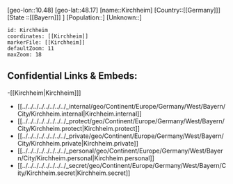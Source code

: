 ﻿---
location: [48.17,10.48]
mapzoom: [7,12] 
mapmarker: city 
type: City
tags:
- geo/City


SpocWebEntityId: 31442
isDeleted: false
confidential: public

---
[geo-lon::10.48]
[geo-lat::48.17]
[name::Kirchheim]
[Country::[[Germany]]]
[State ::[[Bayern]]] ]
[Population::]
[Unknown::]


```leaflet
id: Kirchheim
coordinates: [[Kirchheim]]
markerFile: [[Kirchheim]]
defaultZoom: 11 
maxZoom: 18
```


## Confidential Links & Embeds: 
-[[Kirchheim|Kirchheim]]] 
- [[../../../../../../../../_internal/geo/Continent/Europe/Germany/West/Bayern/City/Kirchheim.internal|Kirchheim.internal]] 
- [[../../../../../../../../_protect/geo/Continent/Europe/Germany/West/Bayern/City/Kirchheim.protect|Kirchheim.protect]] 
- [[../../../../../../../../_private/geo/Continent/Europe/Germany/West/Bayern/City/Kirchheim.private|Kirchheim.private]] 
- [[../../../../../../../../_personal/geo/Continent/Europe/Germany/West/Bayern/City/Kirchheim.personal|Kirchheim.personal]] 
- [[../../../../../../../../_secret/geo/Continent/Europe/Germany/West/Bayern/City/Kirchheim.secret|Kirchheim.secret]] 
